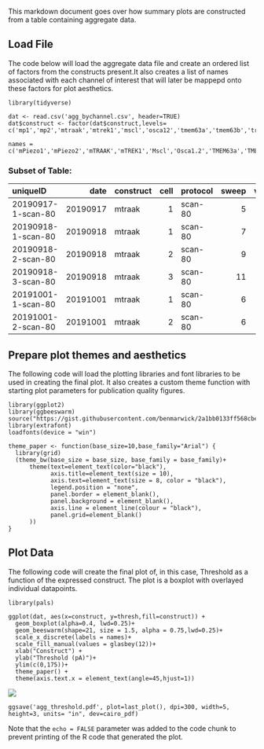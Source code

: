 This markdown document goes over how summary plots are constructed from
a table containing aggregate data.

Load File
---------

The code below will load the aggregate data file and create an ordered
list of factors from the constructs present.It also creates a list of
names associated with each channel of interest that will later be
mappepd onto these factors for plot aesthetics.

    library(tidyverse)

    dat <- read.csv('agg_bychannel.csv', header=TRUE)
    dat$construct <- factor(dat$construct,levels=  c('mp1','mp2','mtraak','mtrek1','mscl','osca12','tmem63a','tmem63b','trpa1','trpv4','pkd2l1','yfp'))

    names = c('mPiezo1','mPiezo2','mTRAAK','mTREK1','Mscl','Osca1.2','TMEM63a','TMEM63b','TRPA1','TRPV4','PKD2L1','YFP')

### Subset of Table:

<table>
<thead>
<tr class="header">
<th style="text-align: left;">uniqueID</th>
<th style="text-align: right;">date</th>
<th style="text-align: left;">construct</th>
<th style="text-align: right;">cell</th>
<th style="text-align: left;">protocol</th>
<th style="text-align: right;">sweep</th>
<th style="text-align: right;">velocity</th>
<th style="text-align: right;">kcant</th>
<th style="text-align: right;">dkcant</th>
<th style="text-align: right;">osm</th>
</tr>
</thead>
<tbody>
<tr class="odd">
<td style="text-align: left;">20190917-1-scan-80</td>
<td style="text-align: right;">20190917</td>
<td style="text-align: left;">mtraak</td>
<td style="text-align: right;">1</td>
<td style="text-align: left;">scan-80</td>
<td style="text-align: right;">5</td>
<td style="text-align: right;">40</td>
<td style="text-align: right;">0.82</td>
<td style="text-align: right;">0.05</td>
<td style="text-align: right;">332</td>
</tr>
<tr class="even">
<td style="text-align: left;">20190918-1-scan-80</td>
<td style="text-align: right;">20190918</td>
<td style="text-align: left;">mtraak</td>
<td style="text-align: right;">1</td>
<td style="text-align: left;">scan-80</td>
<td style="text-align: right;">7</td>
<td style="text-align: right;">40</td>
<td style="text-align: right;">0.86</td>
<td style="text-align: right;">0.05</td>
<td style="text-align: right;">0</td>
</tr>
<tr class="odd">
<td style="text-align: left;">20190918-2-scan-80</td>
<td style="text-align: right;">20190918</td>
<td style="text-align: left;">mtraak</td>
<td style="text-align: right;">2</td>
<td style="text-align: left;">scan-80</td>
<td style="text-align: right;">9</td>
<td style="text-align: right;">40</td>
<td style="text-align: right;">0.86</td>
<td style="text-align: right;">0.05</td>
<td style="text-align: right;">318</td>
</tr>
<tr class="even">
<td style="text-align: left;">20190918-3-scan-80</td>
<td style="text-align: right;">20190918</td>
<td style="text-align: left;">mtraak</td>
<td style="text-align: right;">3</td>
<td style="text-align: left;">scan-80</td>
<td style="text-align: right;">11</td>
<td style="text-align: right;">40</td>
<td style="text-align: right;">0.75</td>
<td style="text-align: right;">0.04</td>
<td style="text-align: right;">321</td>
</tr>
<tr class="odd">
<td style="text-align: left;">20191001-1-scan-80</td>
<td style="text-align: right;">20191001</td>
<td style="text-align: left;">mtraak</td>
<td style="text-align: right;">1</td>
<td style="text-align: left;">scan-80</td>
<td style="text-align: right;">6</td>
<td style="text-align: right;">40</td>
<td style="text-align: right;">1.03</td>
<td style="text-align: right;">0.06</td>
<td style="text-align: right;">316</td>
</tr>
<tr class="even">
<td style="text-align: left;">20191001-2-scan-80</td>
<td style="text-align: right;">20191001</td>
<td style="text-align: left;">mtraak</td>
<td style="text-align: right;">2</td>
<td style="text-align: left;">scan-80</td>
<td style="text-align: right;">6</td>
<td style="text-align: right;">40</td>
<td style="text-align: right;">1.03</td>
<td style="text-align: right;">0.06</td>
<td style="text-align: right;">318</td>
</tr>
</tbody>
</table>

Prepare plot themes and aesthetics
----------------------------------

The following code will load the plotting libraries and font libraries
to be used in creating the final plot. It also creates a custom theme
function with starting plot parameters for publication quality figures.

    library(ggplot2)
    library(ggbeeswarm)
    source("https://gist.githubusercontent.com/benmarwick/2a1bb0133ff568cbe28d/raw/fb53bd97121f7f9ce947837ef1a4c65a73bffb3f/geom_flat_violin.R")
    library(extrafont)
    loadfonts(device = "win")

    theme_paper <- function(base_size=10,base_family="Arial") {
      library(grid)
      (theme_bw(base_size = base_size, base_family = base_family)+
          theme(text=element_text(color="black"),
                axis.title=element_text(size = 10),
                axis.text=element_text(size = 8, color = "black"),
                legend.position = "none",
                panel.border = element_blank(),
                panel.background = element_blank(),
                axis.line = element_line(colour = "black"),
                panel.grid=element_blank()
          ))
    }

Plot Data
---------

The following code will create the final plot of, in this case,
Threshold as a function of the expressed construct. The plot is a
boxplot with overlayed individual datapoints.

    library(pals)

    ggplot(dat, aes(x=construct, y=thresh,fill=construct)) +
      geom_boxplot(alpha=0.4, lwd=0.25)+
      geom_beeswarm(shape=21, size = 1.5, alpha = 0.75,lwd=0.25)+
      scale_x_discrete(labels = names)+
      scale_fill_manual(values = glasbey(12))+
      xlab("Construct") +
      ylab("Threshold (pA)")+
      ylim(c(0,175))+
      theme_paper() +
      theme(axis.text.x = element_text(angle=45,hjust=1))

![](C:/Users/HAL/afm-ephys/docs/summary_plots_files/figure-markdown_strict/pressure-1.png)

    ggsave('agg_threshold.pdf', plot=last_plot(), dpi=300, width=5, height=3, units= "in", dev=cairo_pdf)

Note that the `echo = FALSE` parameter was added to the code chunk to
prevent printing of the R code that generated the plot.

